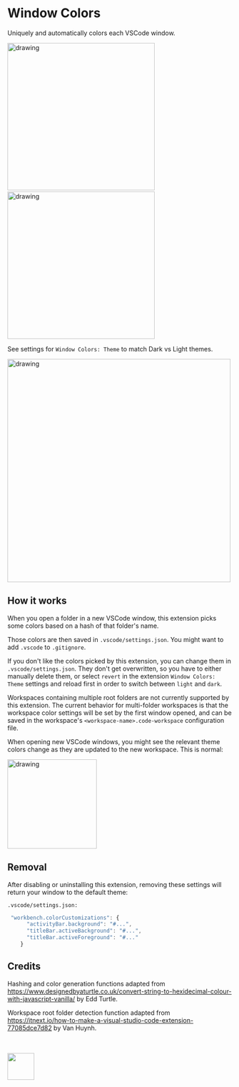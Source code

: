 <!-- <div>
  <span>
    <img style="vertical-align: middle;" src="https://raw.githubusercontent.com/stuartcrobinson/unique-window-colors/master/img/icon_602.png" width="60" />
  </span>
  <span style="font-size:35px;vertical-align:middle;font-weight:bold;margin-left:10px">
    Window Colors
  </span>
</div>
<hr>

 -->
# Window Colors

Uniquely and automatically colors each VSCode window.

<img src="https://raw.githubusercontent.com/stuartcrobinson/unique-window-colors/master/img/live_dark_screenshot.png" alt="drawing" width="330"/> &nbsp;&nbsp;&nbsp;
<img src="https://raw.githubusercontent.com/stuartcrobinson/unique-window-colors/master/img/live_light_screenshot.png" alt="drawing" width="330"/>


See settings for `Window Colors: Theme` to match Dark vs Light themes.

<img src="https://github.com/stuartcrobinson/unique-window-colors/blob/master/img/settings.png?raw=true" alt="drawing" width="500"/>



## How it works

When you open a folder in a new VSCode window, this extension picks some colors based on a hash of that folder's name.

Those colors are then saved in `.vscode/settings.json`.  You might want to add `.vscode` to `.gitignore`.  

If you don't like the colors picked by this extension, you can change them in `.vscode/settings.json`.  They don't get overwritten, so you have to either manually delete them, or select `revert` in the extension `Window Colors: Theme` settings and reload first in order to switch between `light` and `dark`.

Workspaces containing multiple root folders are not currently supported by this extension.  The current behavior for multi-folder workspaces is that the workspace color settings will be set by the first window opened, and can be saved in the workspace's `<workspace-name>.code-workspace` configuration file.

When opening new VSCode windows, you might see the relevant theme colors change as they are updated to the new workspace.  This is normal:

<img src="https://github.com/stuartcrobinson/unique-window-colors/blob/master/img/colorflicker.gif?raw=true" alt="drawing" width="200"/>
<!-- <br><br>
<img src="https://raw.githubusercontent.com/stuartcrobinson/unique-window-colors/master/img/liveExample.png" alt="drawing" width="600"/> -->

## Removal

After disabling or uninstalling this extension, removing these settings will return your window to the default theme:

`.vscode/settings.json:`
```javascript
 "workbench.colorCustomizations": {
      "activityBar.background": "#...",
      "titleBar.activeBackground": "#...",
      "titleBar.activeForeground": "#..."
    }
```


## Credits

Hashing and color generation functions adapted from https://www.designedbyaturtle.co.uk/convert-string-to-hexidecimal-colour-with-javascript-vanilla/ by Edd Turtle.

Workspace root folder detection function adapted from https://itnext.io/how-to-make-a-visual-studio-code-extension-77085dce7d82 by Van Huynh.



<br><br>
<img style="vertical-align: middle;" src="https://raw.githubusercontent.com/stuartcrobinson/unique-window-colors/master/img/icon_602.png" width="60" />
